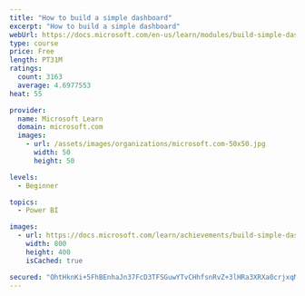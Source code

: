 ```yaml
---
title: "How to build a simple dashboard"
excerpt: "How to build a simple dashboard"
webUrl: https://docs.microsoft.com/en-us/learn/modules/build-simple-dashboard/
type: course
price: Free
length: PT31M
ratings:
  count: 3163
  average: 4.6977553
heat: 55

provider:
  name: Microsoft Learn
  domain: microsoft.com
  images:
    - url: /assets/images/organizations/microsoft.com-50x50.jpg
      width: 50
      height: 50

levels:
  - Beginner

topics:
  - Power BI

images:
  - url: https://docs.microsoft.com/learn/achievements/build-simple-dashboard-social.png
    width: 800
    height: 400
    isCached: true

secured: "OhtHknKi+5FhBEnhaJn37FcD3TFSGuwYTvCHhfsnRvZ+3lHRa3XRXa0crjxqMJfL/YPkHDgCFPfz+se9L4PdpwTBUN2YziwWIC6CHmsXNMi4tTXU7vCbzwRR9BI60RiLP+2nEzEHMcylJWikiamKpBWCwyIkHjQh8ShJpGYbsku9s0S9uTBkoh58+YrgtdXGrCX7vXtD2ZUPDvaKfE1CR+aigwOsoovrbjJ53WHfzwxklRvG5LxgAMR/Pdi38ZIPa7zr1cbmGu/g4LPn/Hze8653/KA0xXMaJwvvr4pcv+JYHDJJtmlCwdfuTLJJ2mqxii0I/m+r5K8abvs+yyjrmyjIq56Ijz75pTYZ0/FCvHbT/TZ6AcdQUOviKusu8CYDejgwo4jcrf/ecUoamm6IBV8sqx2rrxRnzfoERqyRqHA=;sfFqCBuVvyN4nOc3IELKoQ=="
---
```


